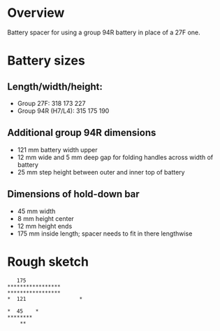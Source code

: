 # Overview

Battery spacer for using a group 94R battery in place of a 27F one.

# Battery sizes

## Length/width/height:

- Group 27F:          318     173     227
- Group 94R (H7/L4):  315     175     190

## Additional group 94R dimensions

- 121 mm battery width upper
- 12 mm wide and 5 mm deep gap for folding handles across width of battery 
- 25 mm step height between outer and inner top of battery 

## Dimensions of hold-down bar

- 45 mm width
- 8 mm height center
- 12 mm height ends
- 175 mm inside length; spacer needs to fit in there lengthwise


# Rough sketch

```
   175
*****************
*****************
*  121                 *

*  45    *
********
    **
```
